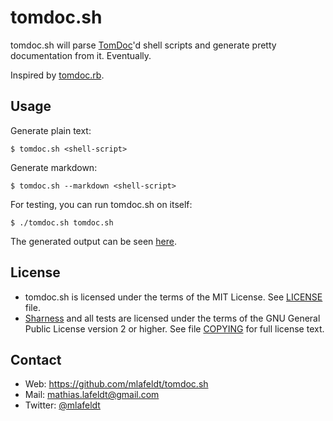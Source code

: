 tomdoc.sh
=========

tomdoc.sh will parse [TomDoc]'d shell scripts and generate pretty documentation
from it. Eventually.

Inspired by [tomdoc.rb].


Usage
-----

Generate plain text:

    $ tomdoc.sh <shell-script>

Generate markdown:

    $ tomdoc.sh --markdown <shell-script>

For testing, you can run tomdoc.sh on itself:

    $ ./tomdoc.sh tomdoc.sh

The generated output can be seen [here][fixtures].


License
-------

* tomdoc.sh is licensed under the terms of the MIT License. See [LICENSE] file.
* [Sharness] and all tests are licensed under the terms of the GNU General
  Public License version 2 or higher. See file [COPYING] for full license text.


Contact
-------

* Web: <https://github.com/mlafeldt/tomdoc.sh>
* Mail: <mathias.lafeldt@gmail.com>
* Twitter: [@mlafeldt](https://twitter.com/mlafeldt)


[COPYING]: https://github.com/mlafeldt/tomdoc.sh/blob/master/test/COPYING
[LICENSE]: https://github.com/mlafeldt/tomdoc.sh/blob/master/LICENSE
[Sharness]: https://github.com/mlafeldt/Sharness
[TomDoc]: http://tomdoc.org
[fixtures]: https://github.com/mlafeldt/tomdoc.sh/tree/master/test/fixtures
[tomdoc.rb]: https://github.com/defunkt/tomdoc
